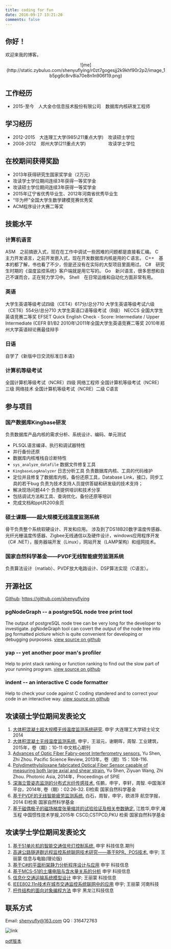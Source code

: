 ```yaml
---
title: coding for fun
date: 2016-09-17 13:21:20
comments: false
---
```


## 你好！


欢迎来我的博客。

<center> ![me](http://static.zybuluo.com/shenyuflying/r0zt7gogesjj2k9khf90r2p2/image_1b5pg6c8rv8ia70e8n1n906f19.png) </center>


## 工作经历
- 2015-至今　人大金仓信息技术股份有限公司　数据库内核研发工程师

## 学习经历
- 2012-2015　大连理工大学(985\211重点大学)　攻读硕士学位
- 2008-2012　郑州大学(211重点大学)　　　　　攻读学士学位

## 在校期间获得奖励
- 2013年获得研究生国家奖学金（2万元）
- 攻读学士学位期间连续3年获得一等奖学金
- 攻读硕士学位期间连续3年获得一等奖学金
- 2015年辽宁省优秀毕业生、2012年河南省优秀毕业生 
- “华为杯”全国大学生数学建模竞赛优秀奖
- ACM程序设计大赛二等奖

## 技能水平
### 计算机语言
ASM　之前搞嵌入式，现在在工作中调试一些困难的问题都是直接看汇编。
C　主力开发语言，之前开发嵌入式，现在开发数据库内核是用的Ｃ语言。
C++　基本的都了解，书也看了不少，但是还没有在实际的大型项目里面用过。
C#　研究生时期的《温度监控系统》客户端就是用它写的。
Go　新兴语言，很多思想和自己不谋而合，正在努力学习中。
Shell　在日常运维和自动化方面非常有用。
### 英语
大学生英语等级考试四级（CET4）617分/总分710
大学生英语等级考试六级（CET6）554分/总分710
大学生英语口语等级考试（B级）
NECCS 全国大学生英语竞赛二等奖
EFSET Quick English Check - Score: Intermediate / Upper Intermediate (CEFR B1/B2
2010年\2011年全国大学生英语竞赛二等奖
2010年郑州大学英语辩论赛最佳辩手
### 日语
自学了《新版中日交流标准日本语》
### 计算机等级考试
全国计算机等级考试（NCRE）四级 网络工程师
全国计算机等级考试（NCRE）三级 网络技术
全国计算机等级考试（NCRE）二级 C语言

## 参与项目
### 国产数据库Kingbase研发
负责数据库产品内核的需求分析、系统设计、编码、单元测试
- PLSQL语言编译、执行和调试器特性
- 并行备份还原
- 数据库内核堆栈自诊断特性
- `sys_analyze_datafile` 数据文件修复工具
- `KingbaseLogAnalyzer` 日志分析工具
负责数据库内核、工具的代码维护
- 定位并且修复了数据库内核，备份还原工具，Database Link，接口，同步工具的若干bug
负责为技术支持人员提供答疑和研发级的技术支持；
- 解决现场问题44个
负责提供培训和技术分享
- 包括调试方法和工具、查询优化、备份还原等培训
- 完成文档和ppt共200余页
### 硕士课题——超大规模无线温度监测系统
骨干负责整个系统软硬设计、开发和应用。
涉及到了DS18B20数字温度传感器、光纤光栅温度传感器、Zigbee无线通信以及硬件设计，windows应用程序开发（C# .NET），服务器端开发（Linux），网站开发（LAMP架构）和组网技术。
### 国家自然科学基金——PVDF无线智能疲劳监测系统
负责算法设计（matlab）、PVDF放大电路设计、DSP算法实现（C语言）。

## 开源社区
[Github](https://github.com/shenyuflying): https://github.com/shenyuflying
### pgNodeGraph -- a postgreSQL node tree print tool
The output of postgreSQL node tree can be very long for the developer to investigate. pgNodeGraph tool can covert the output of the node tree into jpg formatted pictiure which is quite convenient for developing or debugging purposess.
[view source on github](https://github.com/shenyuflying/pgNodeGraph)
### yap -- yet another poor man's profiler
Help to print stack ranking or function ranking to find out the slow part of your running program.
[view source on github](https://github.com/shenyuflying/yap)
### indent -- an interactive C code formatter
Help to check your code against C coding standered and to correct your code in an interactive way.
[view source on github](https://github.com/shenyuflying/indent)

## 攻读硕士学位期间发表论文

1. [大体积混凝土超大规模无线温度监测系统研究](/uploads/master-degree.pdf). 申宇 大连理工大学硕士论文 2014
2. [大体积混凝土无线温度监测系统.](/uploads/mass-concrete.pdf) 申宇，王滋元，谢朝晖，周智. 工业建筑，2015年，卷（期）：10-11 中文核心期刊
3. [Advances of Optic Fiber Fabry-perot Interferometry sensors.](/uploads/fp-sensor.pdf) Yu Shen, Zhi Zhou. Pacific Science Review, 2013年，卷（期）15：108-116.
4. [Polydimethylsiloxane fabricated Optical Fiber Sensor capable of measuring both large axial and shear strain.](/uploads/of-strain-sensor.pdf) Yu Shen, Ziyuan Wang, Zhi Zhou. Photonic Asia, 2014年，Proceedings of SPIE
5. [深海立管姿态监测的分布式光纤传感技术.](/uploads/deepwater-riser.pdf) 任鹏，申宇，李轩，周智. 中国海洋平台，2014年, 卷（期）：02:26-32. EI检索 国家自然科学基金
6. [基于PVDF的无线智能疲劳监测系统.](/uploads/pvdf.pdf) 白石，周智，申宇，欧进萍  航空学报，2014 EI检索 国家自然科学基金
7. [基于磁偶极子的磁场梯度张量缩并的试验验证及相关参数确定.](http://xueshu.baidu.com/s?wd=paperuri%3A%2892a355a76bdbff845dc2b434e6eb6f20%29&filter=sc_long_sign&tn=SE_xueshusource_2kduw22v&sc_vurl=http%3A%2F%2Fwww.cnki.com.cn%2FArticle%2FCJFDTotal-ZGXJ201501022.htm&ie=utf-8&sc_us=10946082183093074643) 江胜华,申宇,褚玉程 中国惯性技术学报,2015年 CSCD,CSTPCD,PKU 检索  国家自然科学基金

## 攻读学士学位期间发表论文

1. [基于51单片机的智能交通信号灯控制系统.](http://epub.cnki.net/kns/detail/detail.aspx?QueryID=5&CurRec=1&recid=&FileName=KJXX201120093&DbName=CJFD2011&DbCode=CJFQ&pr=) 申宇 科技信息.期刊  
2. [高速公路隧道群远程监控系统联网技术研究——基于RPR、POS技术.](http://epub.cnki.net/kns/detail/detail.aspx?QueryID=5&CurRec=2&recid=&FileName=XXDL201105061&DbName=CJFD2011&DbCode=CJFQ&pr=) 申宇; 王丽蒙 信息与电脑(理论版)
3. [基于C#的平面桁架静力分析程序设计与应用](http://epub.cnki.net/kns/detail/detail.aspx?QueryID=5&CurRec=3&recid=&FileName=KJXX201114224&DbName=CJFD2011&DbCode=CJFQ&pr=) 申宇 科技信息
4. [基于MCS-51的土壤电阻与含水量关系的分析](http://epub.cnki.net/kns/detail/detail.aspx?QueryID=5&CurRec=4&recid=&FileName=KJXX201110095&DbName=CJFD2011&DbCode=CJFQ&pr=) 申宇 科技信息 
5. [信息化交通运输系统模型设计](http://epub.cnki.net/kns/detail/detail.aspx?QueryID=5&CurRec=5&recid=&FileName=KJXX201118188&DbName=CJFD2011&DbCode=CJFQ&pr=) 申宇; 王丽蒙 科技信息 
6. [IEEE802.11n技术在城市交通监控系统联网中的应用](http://epub.cnki.net/kns/detail/detail.aspx?QueryID=5&CurRec=6&recid=&FileName=HNKJ201109042&DbName=CJFD2011&DbCode=CJFQ&pr=)   申宇; 王丽蒙    河南科技
7. [杆件结构的面向对象编程方法](http://epub.cnki.net/kns/detail/detail.aspx?QueryID=5&CurRec=7&recid=&FileName=HLKX201121092&DbName=CJFD2011&DbCode=CJFQ&pr=) 申宇 黑龙江科技信息

## 联系方式
Email: shenyufly@163.com
QQ   : 316472763

![link](/uploads/link.png)

[pdf版本](/uploads/申宇的简历.pdf)
